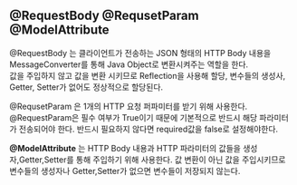 ## @RequestBody @RequsetParam @ModelAttribute

@RequestBody 는 클라이언트가 전송하는 JSON 형태의 HTTP Body 내용을 MessageConverter를 통해 Java Object로 변환시켜주는 역할을 한다.   
값을 주입하지 않고 값을 변환 시키므로 Reflection을 사용해 할당, 변수들의 생성사, Getter, Setter가 없어도 정상적으로 할당된다.

@RequsetParam 은 1개의 HTTP 요청 퍼파미터를 받기 위해 사용한다. @RequestParam은 필수 여부가 True이기 때문에 기본적으로 반드시 해당 파라미터가 전송되어야 한다. 반드시 필요하지 않다면 required값을 false로 설정해야한다.

**@ModelAttribute** 는 HTTP Body 내용과 HTTP 파라미터의 값들을 생성자,Getter,Setter를 통해 주입하기 위해 사용한다.
값 변환이 아닌 값을 주입시키므로 변수들의 생성자나 Getter,Setter가 없으면 변수들이 저장되지 않는다.